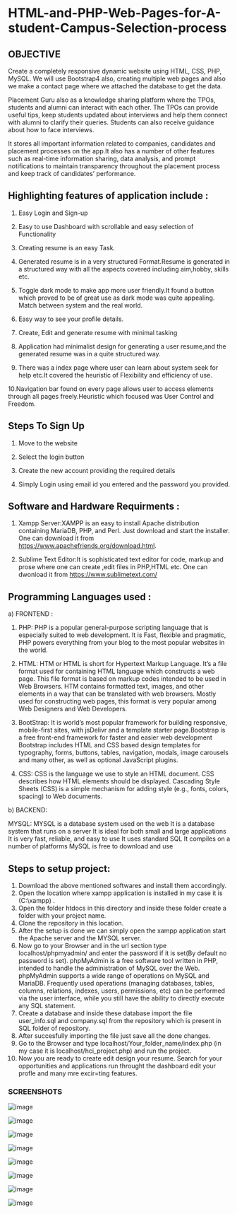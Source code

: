 # HTML-and-PHP-Web-Pages-for-A-student-Campus-Selection-process

## OBJECTIVE

Create a completely responsive dynamic website using HTML, CSS, PHP, MySQL.  We will use Bootstrap4 also, creating multiple web pages and also we make a contact page where we attached the database to get the data. 
 
Placement Guru also as a knowledge sharing platform where the TPOs, students and alumni can interact with each other. The TPOs can provide useful tips, keep students updated about interviews and help them connect with alumni to clarify their queries. Students can also receive guidance about how to face interviews.

It stores all important information related to companies, candidates and placement processes on the app.It also has a number of other features such as real-time information sharing, data analysis, and prompt notifications to maintain transparency throughout the placement process and keep track of candidates’ performance.

## Highlighting features of application include :
1. Easy Login and Sign-up

2. Easy to use Dashboard with scrollable and easy selection of Functionality

3. Creating resume is an easy Task.

4. Generated resume is in a very structured Format.Resume is generated in a structured way with all the aspects
covered including aim,hobby, skills etc.

5. Toggle dark mode to make app more user friendly.It found a button which proved to be of great use as dark mode
was quite appealing. Match between system and the real world.

6. Easy way to see your profile details.

7. Create, Edit and generate resume with minimal tasking
8. Application had minimalist design for generating a user resume,and the generated resume was in a quite structured way.
9. There was a index page where user can learn about system seek for help etc.It covered the heuristic of Flexibility and efficiency of use.

10.Navigation bar found on every page allows user to access elements through
all pages freely.Heuristic which focused was User Control and Freedom.

## Steps To Sign Up
1. Move to the website

2. Select the login button

3. Create the new account providing the required details

4. Simply Login using email id you entered and the password you provided.

## Software and Hardware Requirments :
1. Xampp Server:XAMPP is an easy to install Apache distribution containing MariaDB, PHP, and Perl. Just download and start the installer. One can download it from https://www.apachefriends.org/download.html.

2. Sublime Text Editor:It is sophisticated text editor for code, markup and prose where one can create ,edit files in PHP,HTML etc. One can dwonload it from https://www.sublimetext.com/

## Programming Languages used :
a) FRONTEND :

1. PHP: PHP is a popular general-purpose scripting language that is especially suited to web development.
It is Fast, flexible and pragmatic, PHP powers everything from your blog to the most popular websites in the world.

2. HTML: HTM or HTML is short for Hypertext Markup Language. It’s a file format used for containing HTML language which constructs a web page. This file format is based on markup codes intended to be used in Web Browsers. HTM contains formatted text, images, and other elements in a way that can be translated with web browsers. Mostly used for constructing web pages, this format is very popular among Web Designers and Web Developers.
3. BootStrap: It is world’s most popular framework for building responsive, mobile-first sites, with jsDelivr and a template starter page.Bootstrap is a free front-end framework for faster and easier web development
Bootstrap includes HTML and CSS based design templates for typography, forms, buttons, tables, navigation, modals, image carousels and many other, as well as optional JavaScript plugins.
4. CSS: CSS is the language we use to style an HTML document. CSS describes how HTML elements should be displayed. Cascading Style Sheets (CSS) is a simple mechanism for adding style (e.g., fonts, colors, spacing) to Web documents.

b) BACKEND:

MYSQL: MYSQL is a database system used on the web
It is a database system that runs on a server
It is ideal for both small and large applications
It is very fast, reliable, and easy to use
It uses standard SQL
It compiles on a number of platforms
MySQL is free to download and use

## Steps to setup project:

1. Download the above mentioned softwares and install them accordingly.
2. Open the location where xampp application is installed in my case it is (C:\xampp) .
3. Open the folder htdocs in this directory and inside these folder create a folder with your project name.
4. Clone the repository in this location.
5. After the setup is done we can simply open the xampp application start the Apache server and the MYSQL server.
6. Now go to your Browser and in the url section type localhost/phpmyadmin/ and enter the password if it is set(By default no password is set). phpMyAdmin is a free software tool written in PHP, intended to handle the administration of MySQL over the Web. phpMyAdmin supports a wide range of operations on MySQL and MariaDB. Frequently used operations (managing databases, tables, columns, relations, indexes, users, permissions, etc) can be performed via the user interface, while you still have the ability to directly execute any SQL statement.
7. Create a database and inside these database import the file user_info.sql and company.sql from the repository which is present in SQL folder of repository.
8. After succesfully importing the file just save all the done changes. 
9. Go to the Browser and type localhost/Your_folder_name/index.php (in my case it is localhost/hci_project.php) and run the project.
10. Now you are ready to create edit design your resume. Search for your opportunities and applications run throught the dashboard edit your profle and many mre excir=ting features.
### SCREENSHOTS

![image](https://user-images.githubusercontent.com/53641559/117259405-a18c6b00-ae6b-11eb-9268-8977555c611e.png)

![image](https://user-images.githubusercontent.com/53641559/117259807-0942b600-ae6c-11eb-821a-cc83d751de32.png)

![image](https://user-images.githubusercontent.com/53641559/117259950-2e372900-ae6c-11eb-85a6-ec2644643786.png)

![image](https://user-images.githubusercontent.com/53641559/117259983-37c09100-ae6c-11eb-8b3e-b7d34406c834.png)

![image](https://user-images.githubusercontent.com/53641559/117260019-3f803580-ae6c-11eb-8053-0dbfa628fd96.png)

![image](https://user-images.githubusercontent.com/53641559/117260037-4444e980-ae6c-11eb-894b-65f737347e9a.png)

![image](https://user-images.githubusercontent.com/53641559/117260067-4c048e00-ae6c-11eb-9845-ba4b50450226.png)

![image](https://user-images.githubusercontent.com/53641559/117260117-5c1c6d80-ae6c-11eb-9168-47547f9fe537.png)






